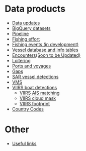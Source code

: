 
# Data products

- [Data updates](Data-updates)
- [BigQuery datasets](BigQuery-datasets)
- [Pipeline](Pipeline)
- [Fishing effort](Fishing-effort)
- [Fishing events (in development)](Fishing-events(in-development))
- [Vessel database and info tables](Vessel-database-and-info-tables)
- [Encounters(Soon to be Updated)](Encounters-(Soon-to-be-Updated))
- [Loitering](Loitering)
- [Ports and voyages](Ports-and-voyages)
- [Gaps](Gaps)
- [SAR vessel detections](SAR-vessel-detections)
- [VMS](VMS)
- [VIIRS boat detections](VIIRS-boat-detections)
  - [VIIRS AIS matching](VIIRS-AIS-matching)
  - [VIIRS cloud mask](VIIRS-cloud-mask)
  - [VIIRS footprint](VIIRS-footprint)
- [Country Codes](Country-Codes)

# Other

- [Useful links](Useful-links)









